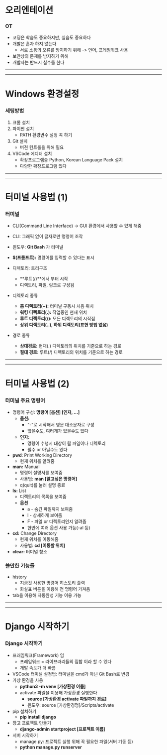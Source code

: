 # 오리엔테이션

### OT

* 코딩은 학습도 중요하지만, 실습도 중요하다
* 개발은 혼자 하지 않는다
  * 서로 소통의 오류를 방지하기 위해 -> 언어, 프레임워크 사용
* 보안상의 문제를 방지하기 위해
* 개발자는 반드시 실수를 한다



-----

-----



# Windows 환경설정

### 세팅방법

1. 크롬 설치
2. 파이썬 설치
   * PATH 환경변수 설정 꼭 하기
3. Git 설치
   * 버젼 컨트롤을 위해 필요
4. VSCode 에디터 설치
   * 확장프로그램중 Python, Korean Language Pack 설치
   * 다양한 확장프로그램 있다



----

----



# 터미널 사용법 (1)

### 터미널

* CLI(Command Line Interface) -> GUI 환경에서 사용할 수 있게 해줌
* CLI: 그래픽 없이 글자로만 명령어 조작

* 윈도우: **Git Bash** 가 터미널
* **$(프롬프트):** 명령어를 입력할 수 있다는 표시
* 디렉토리: 트리구조
  * **루트(/)**에서 부터 시작
  * 디렉토리, 파일, 링크로 구성됨
* 디렉토리 종류
  * **홈 디렉토리(~):** 터미널 구동시 처음 위치
  * **워킹 디렉토리(.):** 작업중인 현재 위치
  * **루트 디렉토리(/):** 모든 디렉토리의 시작점
  * **상위 디렉토리(..), 하위 디렉토리(표현 방법 없음)**
* 경로 종류
  * **상대경로:** 현재(.) 디렉토리의 위치를 기준으로 하는 경로
  * **절대 경로:** 루트(/) 디렉토리의 위치를 기준으로 하는 경로



----

----



# 터미널 사용법 (2)

### 터미널 주요 명령어

* 명령어 구성: **명령어 [옵션] [인자, ...]**
  * **옵션:** 
    * "-"로 시작해서 영문 대소문자로 구성
    * 없을수도, 여러개가 있을수도 있다
  * **인자:** 
    * 명령어 수행시 대상이 될 파일이나 디렉토리
    * 필수 or 아닐수도 있다
* **pwd**: Print Working Directory
  * 현재 위치를 알려줌
* **man:** Manual
  * 명령어 설명서를 보여줌
  * 사용법: **man [알고싶은 명령어]**
  * q(quit)를 눌러 설명 종료
* **ls:** List
  * 디렉토리의 목록을 보여줌
  * **옵션**
    * a - 숨긴 파일까지 보여줌
    * l - 상세하게 보여줌
    * F - 파일 or 디렉토리인지 알려줌
    * 한번에 여러 옵션 사용 가능(-al 등)
* **cd:** Change Directory
  * 현재 위치를 이동해줌
  * 사용법: **cd [이동할 위치]**
* **clear:** 터미널 청소



### 쓸만한 기능들

* history 
  * 지금것 사용한 명령어 히스토리 출력
  * 화살표 버튼을 이용해 전 명령어 가져옴
* tab을 이용해 자동완성 기능 이용 가능



----

----



# Django 시작하기

### Django 시작하기

* 프래임워크(Framework) 임
  * 프레임워크 = 라이브러리들의 집합 이라 할 수 있다
  * 개발 속도가 더 빠름
* VSCode 터미널 설정법: 터미널을 cmd가 아닌 Git Bash로 변경
* 가상 환경을 사용
  * **python3 -m venv [가상환경 이름]**
  * activate 파일을 이용해 가상환경 실행한다
    * **source [가상환경 activate 파일까지 경로]**
    * 윈도우: source [가상환경명]/Scripts/activate
* pip 설치하기
  * **pip install django**
* 장고 프로젝트 만들기
  * **django-admin startproject [프로젝트 이름]**
* 서버 시작하기
  * manage.py: 프로젝트 실행 위해 꼭 필요한 파일(서버 기동 등)
  * **python manage.py runserver**







